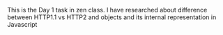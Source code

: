 This is the Day 1 task in zen class.
I have researched about difference between HTTP1.1 vs HTTP2 and objects and its internal representation in Javascript


